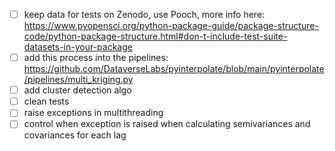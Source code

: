 - [ ] keep data for tests on Zenodo, use Pooch, more info here: https://www.pyopensci.org/python-package-guide/package-structure-code/python-package-structure.html#don-t-include-test-suite-datasets-in-your-package
- [ ] add this process into the pipelines: https://github.com/DataverseLabs/pyinterpolate/blob/main/pyinterpolate/pipelines/multi_kriging.py
- [ ] add cluster detection algo
- [ ] clean tests
- [ ] raise exceptions in multithreading
- [ ] control when exception is raised when calculating semivariances and covariances for each lag